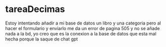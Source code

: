 # tareaDecimas
Estoy intentando añadir a mi base de datos un libro y una categoria pero al hacer el formulario y enviarlo me da un error de pagina 505 y no se añade nada a la bd, yo creo que es la conexion
a la base de datos que esta mal hecha porque la saque de chat gpt
